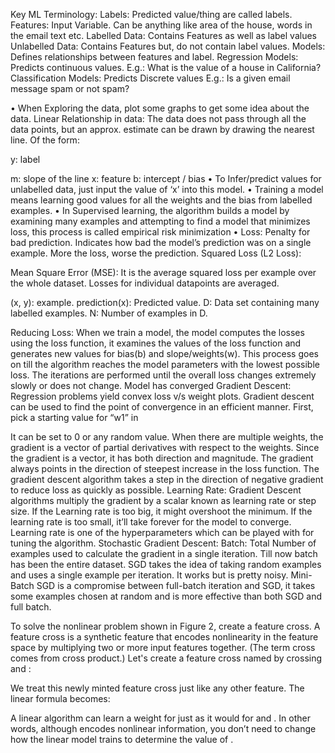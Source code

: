 
Key ML Terminology:
Labels: Predicted value/thing are called labels.
Features: Input Variable. Can be anything like area of the house, words in the email text etc.
Labelled Data: Contains Features as well as label values
Unlabelled Data: Contains Features but, do not contain label values.
Models: Defines relationships between features and label.
Regression Models: Predicts continuous values. E.g.: What is the value of a house in California?
Classification Models: Predicts Discrete values E.g.: Is a given email message spam or not spam?

•	When Exploring the data, plot some graphs to get some idea about the data.
Linear Relationship in data: The data does not pass through all the data points, but an approx. estimate can be drawn by drawing the nearest line.
Of the form:

y: label

m: slope of the line
x: feature
b: intercept / bias
•	To Infer/predict values for unlabelled data, just input the value of ‘x’ into this model.
•	Training a model means learning good values for all the weights and the bias from labelled examples.
•	In Supervised learning, the algorithm builds a model by examining many examples and attempting to find a model that minimizes loss, this process is called empirical risk minimization
•	Loss: Penalty for bad prediction. Indicates how bad the model’s prediction was on a single example. More the loss, worse the prediction.
Squared Loss (L2 Loss): 
 
Mean Square Error (MSE):
It is the average squared loss per example over the whole dataset. Losses for individual datapoints are averaged.
 
(x, y): example.
prediction(x): Predicted value.
D: Data set containing many labelled examples.
N: Number of examples in D.


Reducing Loss:
When we train a model, the model computes the losses using the loss function, it examines the values of the loss function and generates new values for bias(b) and slope/weights(w). This process goes on till the algorithm reaches the model parameters with the lowest possible loss. The iterations are performed until the overall loss changes extremely slowly or does not change.
Model has converged
Gradient Descent:
Regression problems yield convex loss v/s weight plots.
Gradient descent can be used to find the point of convergence in an efficient manner.
First, pick a starting value for “w1” in   

It can be set to 0 or any random value.
When there are multiple weights, the gradient is a vector of partial derivatives with respect to the weights.
Since the gradient is a vector, it has both direction and magnitude.
The gradient always points in the direction of steepest increase in the loss function.
The gradient descent algorithm takes a step in the direction of negative gradient to reduce loss as quickly as possible.
Learning Rate:
Gradient Descent algorithms multiply the gradient by a scalar known as learning rate or step size.
If the Learning rate is too big, it might overshoot the minimum.
If the learning rate is too small, it’ll take forever for the model to converge.
Learning rate is one of the hyperparameters which can be played with for tuning the algorithm.
Stochastic Gradient Descent:
Batch: Total Number of examples used to calculate the gradient in a single iteration. Till now batch has been the entire dataset.
SGD takes the idea of taking random examples and uses a single example per iteration. It works but is pretty noisy.
Mini-Batch SGD is a compromise between full-batch iteration and SGD, it takes some examples chosen at random and is more effective than both SGD and full batch.

To solve the nonlinear problem shown in Figure 2, create a feature cross. A feature cross is a synthetic feature that encodes nonlinearity in the feature space by multiplying two or more input features together. (The term cross comes from cross product.) Let's create a feature cross named  by crossing  and :

We treat this newly minted  feature cross just like any other feature. The linear formula becomes:

A linear algorithm can learn a weight for  just as it would for  and . In other words, although  encodes nonlinear information, you don’t need to change how the linear model trains to determine the value of .
